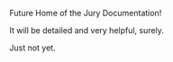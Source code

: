 Future Home of the Jury Documentation!

It will be detailed and very helpful, surely. 

Just not yet.
 
 
 
 
 
 
 
 

